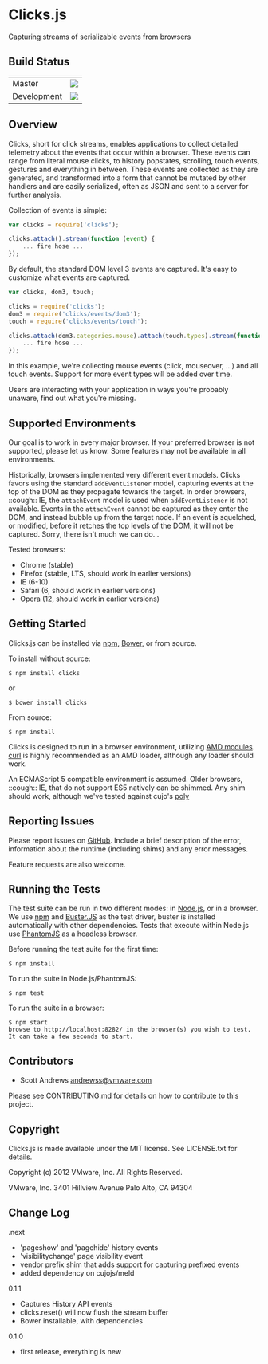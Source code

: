 Clicks.js
=========

Capturing streams of serializable events from browsers


Build Status
------------

<table>
  <tr><td>Master</td><td><a href="http://travis-ci.org/s2js/clicks" target="_blank"><img src="https://secure.travis-ci.org/s2js/clicks.png?branch=master" /></a></tr>
  <tr><td>Development</td><td><a href="http://travis-ci.org/s2js/clicks" target="_blank"><img src="https://secure.travis-ci.org/s2js/clicks.png?branch=dev" /></a></tr>
</table>


Overview
--------

Clicks, short for click streams, enables applications to collect detailed telemetry about the events that occur within a browser. These events can range from literal mouse clicks, to history popstates, scrolling, touch events, gestures and everything in between. These events are collected as they are generated, and transformed into a form that cannot be mutated by other handlers and are easily serialized, often as JSON and sent to a server for further analysis.

Collection of events is simple:

```javascript
var clicks = require('clicks');

clicks.attach().stream(function (event) {
	... fire hose ...
});
```

By default, the standard DOM level 3 events are captured. It's easy to customize what events are captured.

```javascript
var clicks, dom3, touch;

clicks = require('clicks');
dom3 = require('clicks/events/dom3');
touch = require('clicks/events/touch');

clicks.attach(dom3.categories.mouse).attach(touch.types).stream(function (event) {
	... fire hose ...
});
```

In this example, we're collecting mouse events (click, mouseover, ...) and all touch events. Support for more event types will be added over time.

Users are interacting with your application in ways you're probably unaware, find out what you're missing.


Supported Environments
----------------------

Our goal is to work in every major browser. If your preferred browser is not supported, please let us know. Some features may not be available in all environments.

Historically, browsers implemented very different event models. Clicks favors using the standard `addEventListener` model, capturing events at the top of the DOM as they propagate towards the target. In order browsers, ::cough:: IE, the `attachEvent` model is used when `addEventListener` is not available.  Events in the `attachEvent` cannot be captured as they enter the DOM, and instead bubble up from the target node. If an event is squelched, or modified, before it retches the top levels of the DOM, it will not be captured.  Sorry, there isn't much we can do...

Tested browsers:
- Chrome (stable)
- Firefox (stable, LTS, should work in earlier versions)
- IE (6-10)
- Safari (6, should work in earlier versions)
- Opera (12, should work in earlier versions)


Getting Started
---------------

Clicks.js can be installed via [npm](https://npmjs.org/), [Bower](http://twitter.github.com/bower/), or from source.

To install without source:

    $ npm install clicks

or

    $ bower install clicks

From source:

    $ npm install

Clicks is designed to run in a browser environment, utilizing [AMD modules](https://github.com/amdjs/amdjs-api/wiki/AMD). [curl](https://github.com/cujojs/curl) is highly recommended as an AMD loader, although any loader should work.

An ECMAScript 5 compatible environment is assumed.  Older browsers, ::cough:: IE, that do not support ES5 natively can be shimmed.  Any shim should work, although we've tested against cujo's [poly](https://github.com/cujojs/poly)


Reporting Issues
----------------

Please report issues on [GitHub](https://github.com/s2js/clicks/issues). Include a brief description of the error, information about the runtime (including shims) and any error messages.

Feature requests are also welcome.


Running the Tests
-----------------

The test suite can be run in two different modes: in [Node.js](http://nodejs.org/), or in a browser. We use [npm](https://npmjs.org/) and [Buster.JS](http://busterjs.org/) as the test driver, buster is installed automatically with other dependencies. Tests that execute within Node.js use [PhantomJS](http://phantomjs.org/) as a headless browser.

Before running the test suite for the first time:

    $ npm install

To run the suite in Node.js/PhantomJS:

    $ npm test

To run the suite in a browser:

    $ npm start
    browse to http://localhost:8282/ in the browser(s) you wish to test.  It can take a few seconds to start.


Contributors
------------

- Scott Andrews <andrewss@vmware.com>

Please see CONTRIBUTING.md for details on how to contribute to this project.


Copyright
---------

Clicks.js is made available under the MIT license.  See LICENSE.txt for details.

Copyright (c) 2012 VMware, Inc. All Rights Reserved.

VMware, Inc.
3401 Hillview Avenue
Palo Alto, CA 94304


Change Log
----------

.next
- 'pageshow' and 'pagehide' history events
- 'visibilitychange' page visibility event
- vendor prefix shim that adds support for capturing prefixed events
- added dependency on cujojs/meld

0.1.1
- Captures History API events
- clicks.reset() will now flush the stream buffer
- Bower installable, with dependencies

0.1.0
- first release, everything is new
